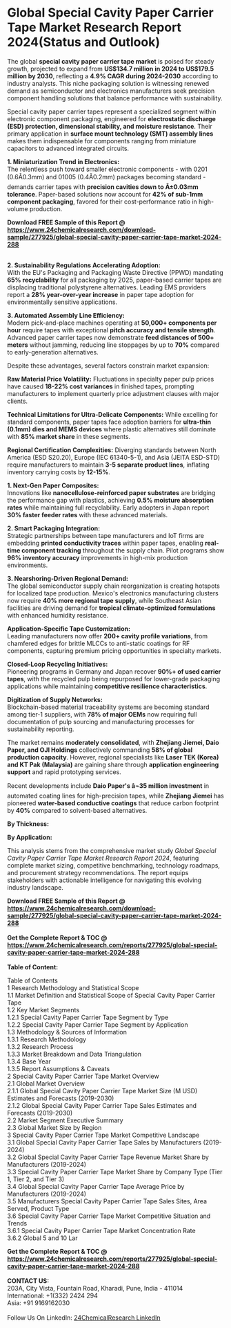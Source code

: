 <h1>Global Special Cavity Paper Carrier Tape Market Research Report 2024(Status and Outlook)</h1><p>The global <strong>special cavity paper carrier tape market</strong> is poised for steady growth, projected to expand from <strong>US$134.7 million in 2024 to US$179.5 million by 2030</strong>, reflecting a <strong>4.9% CAGR during 2024-2030</strong> according to industry analysts. This niche packaging solution is witnessing renewed demand as semiconductor and electronics manufacturers seek precision component handling solutions that balance performance with sustainability.</p><p>Special cavity paper carrier tapes represent a specialized segment within electronic component packaging, engineered for <strong>electrostatic discharge (ESD) protection, dimensional stability, and moisture resistance</strong>. Their primary application in <strong>surface mount technology (SMT) assembly lines</strong> makes them indispensable for components ranging from miniature capacitors to advanced integrated circuits.</p><p><strong>1. Miniaturization Trend in Electronics:</strong><br>
The relentless push toward smaller electronic components - with 0201 (0.6Ã0.3mm) and 01005 (0.4Ã0.2mm) packages becoming standard - demands carrier tapes with <strong>precision cavities down to Â±0.03mm tolerance</strong>. Paper-based solutions now account for <strong>42% of sub-1mm component packaging</strong>, favored for their cost-performance ratio in high-volume production.</p><div><b>Download FREE Sample of this Report @ 
            <a href="https://www.24chemicalresearch.com/download-sample/277925/global-special-cavity-paper-carrier-tape-market-2024-288">
            https://www.24chemicalresearch.com/download-sample/277925/global-special-cavity-paper-carrier-tape-market-2024-288</a></b></div><br><p><strong>2. Sustainability Regulations Accelerating Adoption:</strong><br>
With the EU's Packaging and Packaging Waste Directive (PPWD) mandating <strong>65% recyclability</strong> for all packaging by 2025, paper-based carrier tapes are displacing traditional polystyrene alternatives. Leading EMS providers report a <strong>28% year-over-year increase</strong> in paper tape adoption for environmentally sensitive applications.</p><p><strong>3. Automated Assembly Line Efficiency:</strong><br>
Modern pick-and-place machines operating at <strong>50,000+ components per hour</strong> require tapes with exceptional <strong>pitch accuracy and tensile strength</strong>. Advanced paper carrier tapes now demonstrate <strong>feed distances of 500+ meters</strong> without jamming, reducing line stoppages by up to <strong>70%</strong> compared to early-generation alternatives.</p><p>Despite these advantages, several factors constrain market expansion:</p><p><strong>Raw Material Price Volatility:</strong> Fluctuations in specialty paper pulp prices have caused <strong>18-22% cost variances</strong> in finished tapes, prompting manufacturers to implement quarterly price adjustment clauses with major clients.</p><p><strong>Technical Limitations for Ultra-Delicate Components:</strong> While excelling for standard components, paper tapes face adoption barriers for <strong>ultra-thin (0.1mm) dies and MEMS devices</strong> where plastic alternatives still dominate with <strong>85% market share</strong> in these segments.</p><p><strong>Regional Certification Complexities:</strong> Diverging standards between North America (ESD S20.20), Europe (IEC 61340-5-1), and Asia (JEITA ESD-STD) require manufacturers to maintain <strong>3-5 separate product lines</strong>, inflating inventory carrying costs by <strong>12-15%</strong>.</p><p><strong>1. Next-Gen Paper Composites:</strong><br>
Innovations like <strong>nanocellulose-reinforced paper substrates</strong> are bridging the performance gap with plastics, achieving <strong>0.5% moisture absorption rates</strong> while maintaining full recyclability. Early adopters in Japan report <strong>30% faster feeder rates</strong> with these advanced materials.</p><p><strong>2. Smart Packaging Integration:</strong><br>
Strategic partnerships between tape manufacturers and IoT firms are embedding <strong>printed conductivity traces</strong> within paper tapes, enabling <strong>real-time component tracking</strong> throughout the supply chain. Pilot programs show <strong>96% inventory accuracy</strong> improvements in high-mix production environments.</p><p><strong>3. Nearshoring-Driven Regional Demand:</strong><br>
The global semiconductor supply chain reorganization is creating hotspots for localized tape production. Mexico's electronics manufacturing clusters now require <strong>40% more regional tape supply</strong>, while Southeast Asian facilities are driving demand for <strong>tropical climate-optimized formulations</strong> with enhanced humidity resistance.</p><p><strong>Application-Specific Tape Customization:</strong><br>
	Leading manufacturers now offer <strong>200+ cavity profile variations</strong>, from chamfered edges for brittle MLCCs to anti-static coatings for RF components, capturing premium pricing opportunities in specialty markets.</p><p><strong>Closed-Loop Recycling Initiatives:</strong><br>
	Pioneering programs in Germany and Japan recover <strong>90%+ of used carrier tapes</strong>, with the recycled pulp being repurposed for lower-grade packaging applications while maintaining <strong>competitive resilience characteristics</strong>.</p><p><strong>Digitization of Supply Networks:</strong><br>
	Blockchain-based material traceability systems are becoming standard among tier-1 suppliers, with <strong>78% of major OEMs</strong> now requiring full documentation of pulp sourcing and manufacturing processes for sustainability reporting.</p><p>The market remains <strong>moderately consolidated</strong>, with <strong>Zhejiang Jiemei, Daio Paper, and OJI Holdings</strong> collectively commanding <strong>58% of global production capacity</strong>. However, regional specialists like <strong>Laser TEK (Korea) and KT Pak (Malaysia)</strong> are gaining share through <strong>application engineering support</strong> and rapid prototyping services.</p><p>Recent developments include <strong>Daio Paper's â¬35 million investment</strong> in automated coating lines for high-precision tapes, while <strong>Zhejiang Jiemei</strong> has pioneered <strong>water-based conductive coatings</strong> that reduce carbon footprint by <strong>40%</strong> compared to solvent-based alternatives.</p><p><strong>By Thickness:</strong></p><p><strong>By Application:</strong></p><p>This analysis stems from the comprehensive market study <em>Global Special Cavity Paper Carrier Tape Market Research Report 2024</em>, featuring complete market sizing, competitive benchmarking, technology roadmaps, and procurement strategy recommendations. The report equips stakeholders with actionable intelligence for navigating this evolving industry landscape.</p><div><b>Download FREE Sample of this Report @ 
            <a href="https://www.24chemicalresearch.com/download-sample/277925/global-special-cavity-paper-carrier-tape-market-2024-288">
            https://www.24chemicalresearch.com/download-sample/277925/global-special-cavity-paper-carrier-tape-market-2024-288</a></b></div><br><div><b>Get the Complete Report & TOC @ 
            <a href="https://www.24chemicalresearch.com/reports/277925/global-special-cavity-paper-carrier-tape-market-2024-288">
            https://www.24chemicalresearch.com/reports/277925/global-special-cavity-paper-carrier-tape-market-2024-288</a></b></div><br>
            <b>Table of Content:</b><p>Table of Contents<br />
1 Research Methodology and Statistical Scope<br />
1.1 Market Definition and Statistical Scope of Special Cavity Paper Carrier Tape<br />
1.2 Key Market Segments<br />
1.2.1 Special Cavity Paper Carrier Tape Segment by Type<br />
1.2.2 Special Cavity Paper Carrier Tape Segment by Application<br />
1.3 Methodology & Sources of Information<br />
1.3.1 Research Methodology<br />
1.3.2 Research Process<br />
1.3.3 Market Breakdown and Data Triangulation<br />
1.3.4 Base Year<br />
1.3.5 Report Assumptions & Caveats<br />
2 Special Cavity Paper Carrier Tape Market Overview<br />
2.1 Global Market Overview<br />
2.1.1 Global Special Cavity Paper Carrier Tape Market Size (M USD) Estimates and Forecasts (2019-2030)<br />
2.1.2 Global Special Cavity Paper Carrier Tape Sales Estimates and Forecasts (2019-2030)<br />
2.2 Market Segment Executive Summary<br />
2.3 Global Market Size by Region<br />
3 Special Cavity Paper Carrier Tape Market Competitive Landscape<br />
3.1 Global Special Cavity Paper Carrier Tape Sales by Manufacturers (2019-2024)<br />
3.2 Global Special Cavity Paper Carrier Tape Revenue Market Share by Manufacturers (2019-2024)<br />
3.3 Special Cavity Paper Carrier Tape Market Share by Company Type (Tier 1, Tier 2, and Tier 3)<br />
3.4 Global Special Cavity Paper Carrier Tape Average Price by Manufacturers (2019-2024)<br />
3.5 Manufacturers Special Cavity Paper Carrier Tape Sales Sites, Area Served, Product Type<br />
3.6 Special Cavity Paper Carrier Tape Market Competitive Situation and Trends<br />
3.6.1 Special Cavity Paper Carrier Tape Market Concentration Rate<br />
3.6.2 Global 5 and 10 Lar</p><div><b>Get the Complete Report & TOC @ 
            <a href="https://www.24chemicalresearch.com/reports/277925/global-special-cavity-paper-carrier-tape-market-2024-288">
            https://www.24chemicalresearch.com/reports/277925/global-special-cavity-paper-carrier-tape-market-2024-288</a></b></div><br><b>CONTACT US:</b><br>
            203A, City Vista, Fountain Road, Kharadi, Pune, India - 411014<br>
            International: +1(332) 2424 294<br>
            Asia: +91 9169162030 <br><br>
            Follow Us On LinkedIn: <a href="https://www.linkedin.com/company/24chemicalresearch/">24ChemicalResearch LinkedIn</a>